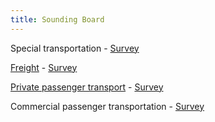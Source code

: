 ```yaml
---
title: Sounding Board
---
```


Special transportation - [Survey](https://forms.gle/RwXm5mEAoZ1DqaAt7)

[Freight](https://vsp.berlin/sounding-board/ccc/config_gueter) - [Survey](https://forms.gle/B27NxLVGAyRWgHw86)

[Private passenger transport](https://vsp.berlin/sounding-board/ccc/config) - [Survey](https://forms.gle/V7dxsqxyXRzXCCAv5)

Commercial passenger transportation - [Survey](https://forms.gle/8e9rePJ2F6UYCHGY9)